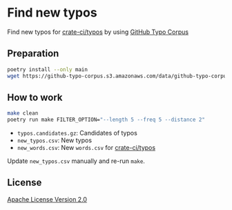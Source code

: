 
# Find new typos

Find new typos for [crate-ci/typos](https://github.com/crate-ci/typos)
by using [GitHub Typo Corpus](https://github.com/mhagiwara/github-typo-corpus)

## Preparation

```bash
poetry install --only main
wget https://github-typo-corpus.s3.amazonaws.com/data/github-typo-corpus.v1.0.0.jsonl.gz
```

## How to work

```bash
make clean
poetry run make FILTER_OPTION="--length 5 --freq 5 --distance 2"
```

- ``typos.candidates.gz``: Candidates of typos
- ``new_typos.csv``: New typos
- ``new_words.csv``: New ``words.csv`` for [crate-ci/typos](https://github.com/crate-ci/typos)

Update ``new_typos.csv`` manually and re-run ``make``.

## License

[Apache License Version 2.0](License.txt)
